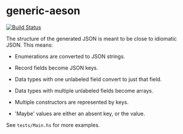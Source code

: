# generic-aeson

[![Build Status](https://travis-ci.org/silkapp/generic-aeson.svg?branch=master)](https://travis-ci.org/silkapp/generic-aeson)

The structure of the generated JSON is meant to be close to
idiomatic JSON. This means:

* Enumerations are converted to JSON strings.

* Record fields become JSON keys.

* Data types with one unlabeled field convert to just that field.

* Data types with multiple unlabeled fields become arrays.

* Multiple constructors are represented by keys.

* 'Maybe' values are either an absent key, or the value.

See `tests/Main.hs` for more examples.

